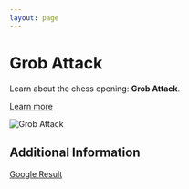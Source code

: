 ```yaml
---
layout: page
---
```

# Grob Attack

Learn about the chess opening: **Grob Attack**.

[Learn more](https://www.thechesswebsite.com/grob-attack/)

![Grob Attack](https://www.thechesswebsite.com/wp-content/uploads/2018/10/grob-attack.png)

## Additional Information

[Google Result](https://www.chess.com/openings/Grob-Opening)
